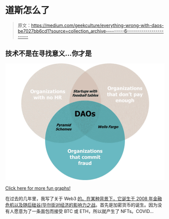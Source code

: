 # 道斯怎么了

> 原文：<https://medium.com/geekculture/everything-wrong-with-daos-be7027bb6cd1?source=collection_archive---------6----------------------->

## 技术不是在寻找意义…你才是

![](img/89c68a372a2508bc096f4316b4d469a9.png)

[Click here for more fun graphs!](https://www.thepourquoipas.com/graphs)

在过去的几年里，我写了关于 Web3 [的](https://www.thepourquoipas.com/post/why-nfts-are-dumb)[。在某种背景下，](https://www.thepourquoipas.com/post/crypto-nft-dao-web3-questions)[它诞生于 2008 年金融危机以及随后硅谷/华尔街对经济的影响力之战](https://www.thepourquoipas.com/post/how-the-financial-crisis-trump-covid-gamestop-created-web3)。首先是加密货币的诞生。因为没有人愿意为了一条面包而接受 BTC 或 ETH，所以就产生了 NFTs。COVID…